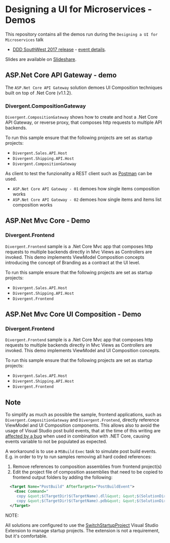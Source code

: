 # Designing a UI for Microservices - Demos

This repository contains all the demos run during the `Designing a UI for Microservices` talk

* [DDD SouthWest 2017 release](https://github.com/mauroservienti/Designing-a-UI-for-Microservices-Demos/releases/tag/DDD-SW-2017) - [event details](http://milestone.topics.it/events/ddd-south-west.html).

Slides are available on [Slideshare](https://www.slideshare.net/mauroservienti/designing-a-ui-for-microservices).

## ASP.Net Core API Gateway - demo

The `ASP.Net Core API Gateway` solution demoes UI Composition techniques built on top of .Net Core (v1.1.2).

### Divergent.CompositionGateway

`Divergent.CompositionGateway` shows how to create and host a .Net Core API Gateway, or reverse proxy, that composes http requests to multiple API backends.

To run this sample ensure that the following projects are set as startup projects:

* `Divergent.Sales.API.Host`
* `Divergent.Shipping.API.Host`
* `Divergent.CompositionGateway`

As client to test the funzionality a REST client such as [Postman](https://chrome.google.com/webstore/detail/postman/fhbjgbiflinjbdggehcddcbncdddomop?hl=en) can be used.

* `ASP.Net Core API Gateway - 01` demoes how single items composition works
* `ASP.Net Core API Gateway - 02` demoes how single items and items list composition works

## ASP.Net Mvc Core - Demo

### Divergent.Frontend

`Divergent.Frontend` sample is a .Net Core Mvc app that composes http requests to multiple backends directly in Mvc Views as Controllers are invoked. This demo implements ViewModel Composition concepts introducing the concept of Branding as a contract at the UI level.

To run this sample ensure that the following projects are set as startup projects:

* `Divergent.Sales.API.Host`
* `Divergent.Shipping.API.Host`
* `Divergent.Frontend`

## ASP.Net Mvc Core UI Composition - Demo

### Divergent.Frontend

`Divergent.Frontend` sample is a .Net Core Mvc app that composes http requests to multiple backends directly in Mvc Views as Controllers are invoked.  This demo implements ViewModel and UI Composition concepts.

To run this sample ensure that the following projects are set as startup projects:

* `Divergent.Sales.API.Host`
* `Divergent.Shipping.API.Host`
* `Divergent.Frontend`

## Note

To simplify as much as possible the sample, frontend applications, such as `Divergent.CompositionGateway` and `Divergent.Frontend`, directly reference ViewModel and UI Composition components. This allows also to avoid the usage of Visual Studio post build events, that at the time of this writing are [affected by a bug](https://github.com/dotnet/sdk/issues/677) when used in combination with .NET Core, causing events variable to not be populated as expected.

A workaround is to use a `MSBuild` `Exec` task to simulate post build events. E.g. in order to try to run samples removing all hard coded references:

1. Remove references to composition assemblies from frontend project(s)
2. Edit the project file of composition assemblies that need to be copied to frontend output folders by adding the following:

```xml
  <Target Name="PostBuild" AfterTargets="PostBuildEvent">
    <Exec Command="
     copy &quot;$(TargetDir)$(TargetName).dll&quot; &quot;$(SolutionDir)Divergent.CompositionGateway\$(OutDir)$(TargetName).dll&quot; /Y /B
     copy &quot;$(TargetDir)$(TargetName).pdb&quot; &quot;$(SolutionDir)Divergent.CompositionGateway\$(OutDir)$(TargetName).pdb&quot; /Y /B" />
  </Target>
```

NOTE:

All solutions are configured to use the [SwitchStartupProject](https://marketplace.visualstudio.com/items?itemName=vs-publisher-141975.SwitchStartupProject) Visual Studio Extension to manage startup projects. The extension is not a requirement, but it's comfortable.